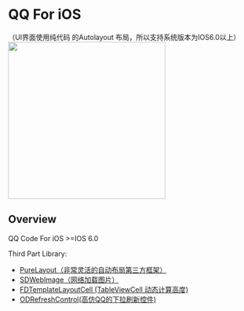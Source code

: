 # QQ For iOS
（UI界面使用纯代码 的Autolayout 布局，所以支持系统版本为IOS6.0以上）
<img src="https://github.com/weida-studio/QQ/blob/master/Sceenshots/screenShots.gif" width="320">

## Overview
QQ Code For iOS  >=IOS 6.0

Third Part Library:

- [PureLayout（非常灵活的自动布局第三方框架）](https://github.com/smileyborg/PureLayout)
- [SDWebImage（网络加载图片）](https://github.com/rs/SDWebImage)
- [FDTemplateLayoutCell (TableViewCell 动态计算高度)](https://github.com/forkingdog)
- [ODRefreshControl(高仿QQ的下拉刷新控件)](https://github.com/Sephiroth87/ODRefreshControl)




